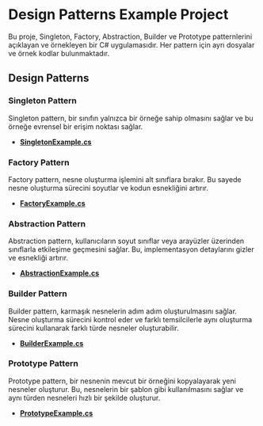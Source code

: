 # Design Patterns Example Project

Bu proje, Singleton, Factory, Abstraction, Builder ve Prototype patternlerini açıklayan ve örnekleyen bir C# uygulamasıdır. Her pattern için ayrı dosyalar ve örnek kodlar bulunmaktadır.

## Design Patterns

### Singleton Pattern
Singleton pattern, bir sınıfın yalnızca bir örneğe sahip olmasını sağlar ve bu örneğe evrensel bir erişim noktası sağlar.
- **[SingletonExample.cs](Singleton/SingletonExample.cs)**

### Factory Pattern
Factory pattern, nesne oluşturma işlemini alt sınıflara bırakır. Bu sayede nesne oluşturma sürecini soyutlar ve kodun esnekliğini artırır.
- **[FactoryExample.cs](Factory/FactoryExample.cs)**

### Abstraction Pattern
Abstraction pattern, kullanıcıların soyut sınıflar veya arayüzler üzerinden sınıflarla etkileşime geçmesini sağlar. Bu, implementasyon detaylarını gizler ve esnekliği artırır.
- **[AbstractionExample.cs](Abstraction/AbstractionExample.cs)**

### Builder Pattern
Builder pattern, karmaşık nesnelerin adım adım oluşturulmasını sağlar. Nesne oluşturma sürecini kontrol eder ve farklı temsilcilerle aynı oluşturma sürecini kullanarak farklı türde nesneler oluşturabilir.
- **[BuilderExample.cs](Builder/BuilderExample.cs)**

### Prototype Pattern
Prototype pattern, bir nesnenin mevcut bir örneğini kopyalayarak yeni nesneler oluşturur. Bu, nesnelerin bir şablon gibi kullanılmasını sağlar ve aynı türden nesneleri hızlı bir şekilde oluşturur.
- **[PrototypeExample.cs](Prototype/PrototypeExample.cs)**
